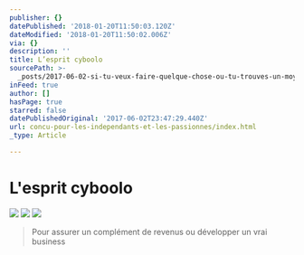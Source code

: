 ```yaml
---
publisher: {}
datePublished: '2018-01-20T11:50:03.120Z'
dateModified: '2018-01-20T11:50:02.006Z'
via: {}
description: ''
title: L’esprit cyboolo
sourcePath: >-
  _posts/2017-06-02-si-tu-veux-faire-quelque-chose-ou-tu-trouves-un-moyen-ou-tu.md
inFeed: true
author: []
hasPage: true
starred: false
datePublishedOriginal: '2017-06-02T23:47:29.440Z'
url: concu-pour-les-independants-et-les-passionnes/index.html
_type: Article

---
```

# L'esprit cyboolo
![](https://the-grid-user-content.s3-us-west-2.amazonaws.com/a297b337-3cfd-49ca-8957-5203dc93fe9d.png)
![](https://the-grid-user-content.s3-us-west-2.amazonaws.com/906030c5-e7f7-4541-9254-1b02e38e0644.png)
![](https://the-grid-user-content.s3-us-west-2.amazonaws.com/28224350-9688-4190-ba0e-f8d7d0f72658.png)

> Pour assurer un complément de revenus ou développer un vrai business